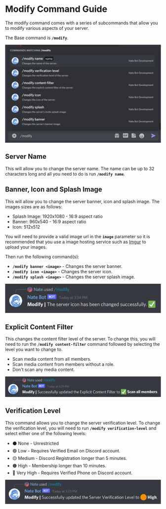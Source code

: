 # Modify Command Guide
The modify command comes with a series of subcommands that allow you to modify various aspects of your server.

The Base command is **`/modify`**.

![Modify Command List](./images/modify-commandlist.png)

## Server Name
This will allow you to change the server name. The name can be up to 32 characters long and all you need to do is run **`/modify name`**.

## Banner, Icon and Splash Image
This will allow you to change the server banner, icon and splash image. The images sizes are as follows:

- Splash Image: 1920x1080 - 16:9 aspect ratio
- Banner: 960x540 - 16:9 aspect ratio
- Icon: 512x512

You will need to provide a valid image url in the **`image`** parameter so it is recommended that you use a image hosting service such as [Imgur](https://imgur.com/) to upload your images.

Then run the following command(s):
- **`/modify banner <image>`** - Changes the server banner.
- **`/modify icon <image>`** - Changes the server icon.
- **`/modify splash <image>`** - Changes the server splash image.

![Explicit Content Filter](./images/icon-upload.png)

## Explicit Content Filter
This changes the content filter level of the server. To change this, you will need to run the **`/modify content-filter`** command followed by selecting the level you want to change to.

- Scan media content from all members.
- Scan media content from members without a role.
- Don't scan any media content.

![Explicit Content Filter](./images/contentfilter.png)
## Verification Level
This command allows you to change the server verification level. To change the verification level, you will need to run **`/modify verification-level`** and select either one of the following levels:

- ⚫ None - Unrestricted
- 🟢 Low - Requires Verified Email on Discord account.
- 🟡 Medium - Discord Registration longer than 5 minutes.
- 🟠 High - Membership longer than 10 minutes.
- 🔴 Very High - Requires Verified Phone on Discord account.

![Verification Level](./images/verificationlevel.png)